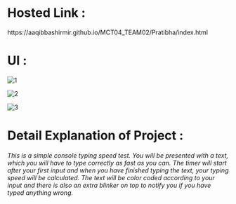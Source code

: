 <h1>Hosted Link :</h1>
https://aaqibbashirmir.github.io/MCT04_TEAM02/Pratibha/index.html

<h1>UI :</h1>

![1](https://github.com/AaqibBashirMir/MCT04_TEAM02/assets/129493126/205276c4-7a17-42ce-abe8-9a54bb603d5e)

![2](https://github.com/AaqibBashirMir/MCT04_TEAM02/assets/129493126/564222e4-5d07-47d4-b9a2-1cb13669c313)

![3](https://github.com/AaqibBashirMir/MCT04_TEAM02/assets/129493126/8520e306-6d57-4672-9bb7-9ead0575049b)

<h1>Detail Explanation of Project :</h1>
<h6>This is a simple console typing speed test. You will be presented with a text, which you will have to type correctly as fast as you can. The timer will start after your first input and when you have finished typing the text, your typing speed will be calculated. The text will be color coded according to your input and there is also an extra blinker on top to notify you if you have typed anything wrong.</h6>







